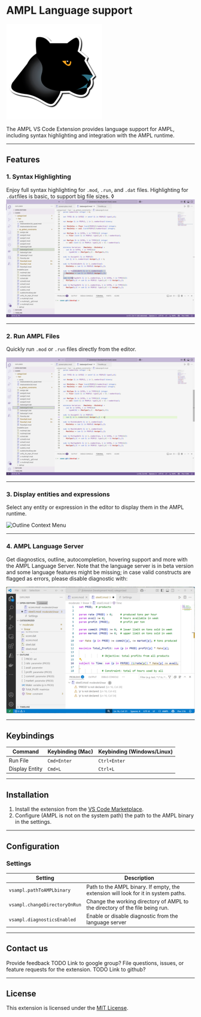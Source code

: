 # AMPL Language support

![AMPL Logo](resources/logo.png)

The AMPL VS Code Extension provides language support for AMPL, including syntax highlighting and integration with the AMPL runtime. 

---

## Features

### 1. Syntax Highlighting
Enjoy full syntax highlighting for `.mod`, `.run`, and `.dat` files. Highlighting for `.dat`files is basic, to support big file sizes. 
◊
![Syntax Highlighting](resources/syntax-highlight.png)

---

### 2. Run AMPL Files
Quickly run `.mod` or `.run` files directly from the editor.

![Run Files](resources/run-file.png)

---

### 3. Display entities and expressions
Select any entity or expression in the editor to display them in the AMPL runtime.

![Outline Context Menu](resources/outline-context-menu.png)

---

### 4. AMPL Language Server
Get diagnostics, outline, autocompletion, hovering support and more with the AMPL Language Server. 
Note that the language server is in beta version and some language features might be missing; in case 
valid constructs are flagged as errors, please disable diagnostic with:

![Diagnostics](resources/diagnostics.png)

---

## Keybindings

| Command               | Keybinding (Mac) | Keybinding (Windows/Linux) |
|-----------------------|------------------|----------------------------|
| Run File              | `Cmd+Enter`     | `Ctrl+Enter`               |
| Display Entity        | `Cmd+L`         | `Ctrl+L`                   |

---

## Installation

1. Install the extension from the [VS Code Marketplace](https://marketplace.visualstudio.com/).
2. Configure (AMPL is not on the system path) the path to the AMPL binary in the settings.

---

## Configuration

### Settings
| Setting                          | Description                                                                 |
|----------------------------------|-----------------------------------------------------------------------------|
| `vsampl.pathToAMPLbinary`        | Path to the AMPL binary. If empty, the extension will look for it in system paths. |
| `vsampl.changeDirectoryOnRun`    | Change the working directory of AMPL to the directory of the file being run. |
| `vsampl.diagnosticsEnabled`      | Enable or disable diagnostic from the language server                       |
---


## Contact us

Provide feedback TODO Link to google group?
File questions, issues, or feature requests for the extension. TODO Link to github?

---

## License
This extension is licensed under the [MIT License](https://github.com/ampl/ampl-plugin-official/blob/main/LICENSE).
